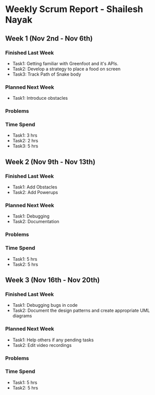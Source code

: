 # Weekly Scrum Report - Shailesh Nayak

## Week 1 (Nov 2nd - Nov 6th)

### Finished Last Week 
- Task1: Getting familiar with Greenfoot and it's APIs.
- Task2: Develop a strategy to place a food on screen
- Task3: Track Path of Snake body

### Planned Next Week 
- Task1: Introduce obstacles

### Problems 

### Time Spend

- Task1: 3 hrs
- Task2: 2 hrs
- Task3: 5 hrs

## Week 2 (Nov 9th - Nov 13th)

### Finished Last Week 
- Task1: Add Obstacles
- Task2: Add Powerups

### Planned Next Week 
- Task1: Debugging
- Task2: Documentation

### Problems

### Time Spend

- Task1: 5 hrs
- Task2: 5 hrs


## Week 3 (Nov 16th - Nov 20th)

### Finished Last Week 
- Task1: Debugging bugs in code
- Task2: Document the design patterns and create appropriate UML diagrams

### Planned Next Week 
- Task1: Help others if any pending tasks
- Task2: Edit video recordings

### Problems

### Time Spend
- Task1: 5 hrs
- Task2: 5 hrs

